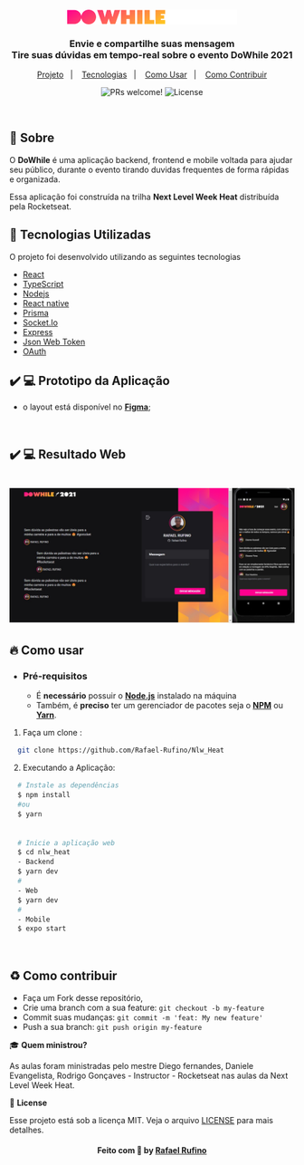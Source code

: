 
<h3 align="center">
    <img alt="Logo" title="#logo" width="300px" src="./.github/logo.svg">
    <br><br>
    <b>Envie e compartilhe suas mensagem</b><br>
    <b>Tire suas dúvidas em tempo-real sobre o evento DoWhile 2021</b>  
    <br>
</h3>


<p align="center">
  <a href="#sobre">Projeto</a>&nbsp;&nbsp;&nbsp;|&nbsp;&nbsp;&nbsp;
  <a href="#tecnologias-utilizadas">Tecnologias</a>&nbsp;&nbsp;&nbsp;|&nbsp;&nbsp;&nbsp;
  <a href="#como-usar">Como Usar</a>&nbsp;&nbsp;&nbsp;|&nbsp;&nbsp;&nbsp;
  <a href="#Como-Contribuir">Como Contribuir</a>
</p>

<p align="center">
 <img src="https://img.shields.io/static/v1?label=PRs&message=welcome&color=49AA26&labelColor=000000" alt="PRs welcome!" />

  <img alt="License" src="https://img.shields.io/static/v1?label=license&message=MIT&color=49AA26&labelColor=000000">
</p>

<br>



<a id="sobre"></a>


## :bookmark: Sobre

O <strong>DoWhile</strong> é uma aplicação backend, frontend e mobile voltada para ajudar seu público, durante o evento tirando duvidas frequentes de forma rápidas e organizada.

Essa aplicação foi construída na trilha <strong>Next Level Week Heat</strong> distribuída pela Rocketseat. 


<a id="tecnologias-utilizadas"></a>

## :rocket: Tecnologias Utilizadas

O projeto foi desenvolvido utilizando as seguintes tecnologias

- [React](https://pt-br.reactjs.org/)
- [TypeScript](https://www.typescriptlang.org/)
- [Nodejs](https://node.google.com/docs)
- [React native](https://reactNative.google.com/docs)
- [Prisma](https://prisma.google.com/docs)
- [Socket.Io](https://socket.io.google.com/docs)
- [Express](https://express.google.com/docs)
- [Json Web Token](https://jsonwentoken.google.com/docs)
- [OAuth](https://www.google.com/url?sa=t&rct=j&q=&esrc=s&source=web&cd=&cad=rja&uact=8&ved=2ahUKEwicx6rdgvbzAhUGr5UCHa5MBAAQFnoECAMQAQ&url=https%3A%2F%2Fdocs.github.com%2Fpt%2Fgithub%2Fextending-github%2Fgit-automation-with-oauth-tokens&usg=AOvVaw3vqbz0oU-NearSv9F-8Nbd)

## :heavy_check_mark: :computer: Prototipo da Aplicação

- o layout está disponível no **[Figma](https://www.figma.com/community/file/1031699316177416916)**;
<br>



## :heavy_check_mark: :computer: Resultado Web



<h1 align="center">
    <img alt="Web Home" src="./.github/mobile.jpeg" width="800px">

</h1>

<a id="como-usar"></a>

## :fire: Como usar

- ### **Pré-requisitos**

  - É **necessário** possuir o **[Node.js](https://nodejs.org/en/)** instalado na máquina
  - Também, é **preciso** ter um gerenciador de pacotes seja o **[NPM](https://www.npmjs.com/)** ou **[Yarn](https://yarnpkg.com/)**.
  




1. Faça um clone :

```sh
  git clone https://github.com/Rafael-Rufino/Nlw_Heat
```

2. Executando a Aplicação:

```sh
  # Instale as dependências
  $ npm install 
  #ou
  $ yarn 


  # Inicie a aplicação web
  $ cd nlw_heat
  - Backend
  $ yarn dev
  #
  - Web 
  $ yarn dev
  #
  - Mobile
  $ expo start




```
  
<a id="Como-Contribuir"></a>


## :recycle: Como contribuir

- Faça um Fork desse repositório,
- Crie uma branch com a sua feature: `git checkout -b my-feature`
- Commit suas mudanças: `git commit -m 'feat: My new feature'`
- Push a sua branch: `git push origin my-feature`


🎓 **Quem ministrou?**

As aulas foram ministradas pelo mestre Diego fernandes, Daniele Evangelista, Rodrigo Gonçaves - Instructor - Rocketseat nas aulas da Next Level Week Heat.

📝 **License**

Esse projeto está sob a licença MIT. Veja o arquivo [LICENSE](LICENSE.md) para mais detalhes.




<h4 align="center">
    Feito com 💜 by <a href="https://www.linkedin.com/in/rafael-r-dos-santos-b889311ba/" target="_blank">Rafael Rufino</a>
</h4>






